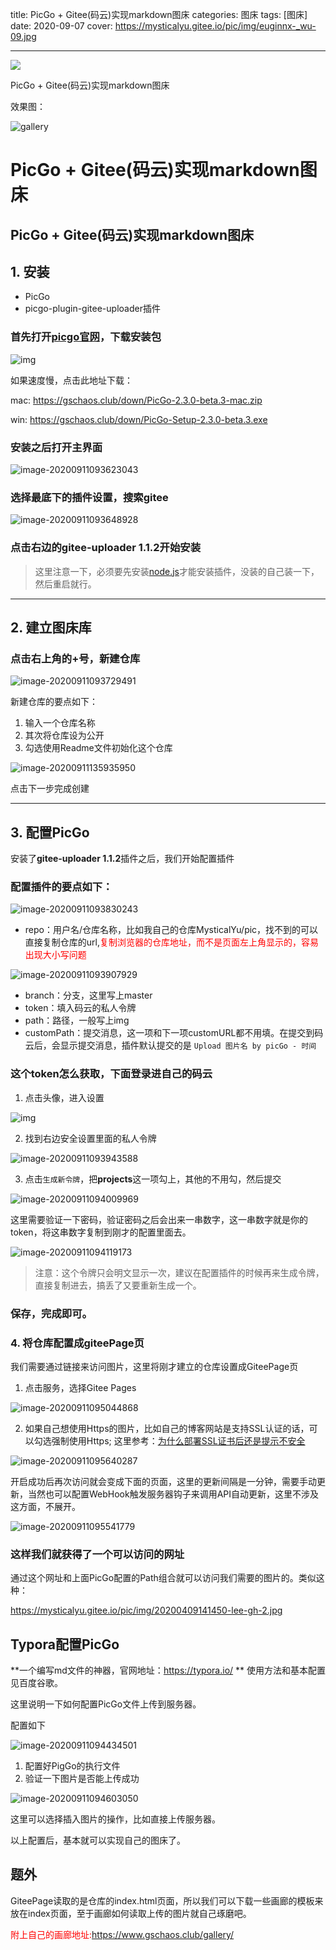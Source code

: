 



title: PicGo + Gitee(码云)实现markdown图床
categories: 图床
tags: [图床] 
date: 2020-09-07
cover: https://mysticalyu.gitee.io/pic/img/euginnx-_wu-09.jpg

---

![]( https://mysticalyu.gitee.io/pic/img/euginnx-_wu-09.jpg)



PicGo + Gitee(码云)实现markdown图床



<!-- more -->



效果图：

![gallery](https://gitee.com/MysticalYu/pic/raw/master/hexo/gallery.gif)

# PicGo + Gitee(码云)实现markdown图床

## PicGo + Gitee(码云)实现markdown图床

## 1. 安装

- PicGo
- picgo-plugin-gitee-uploader插件

### 首先打开[picgo官网](https://link.zhihu.com/?target=https%3A//github.com/Molunerfinn/PicGo)，下载安装包



![img](https://gitee.com/MysticalYu/pic/raw/master/hexo/v2-6a5d78ebb1910843ff4d2872580d21a5_720w.png)

如果速度慢，点击此地址下载：

mac:  https://gschaos.club/down/PicGo-2.3.0-beta.3-mac.zip

win:  https://gschaos.club/down/PicGo-Setup-2.3.0-beta.3.exe



### 安装之后打开主界面

![image-20200911093623043](https://gitee.com/MysticalYu/pic/raw/master/hexo/image-20200911093623043.png)



### 选择最底下的插件设置，搜索**gitee**



![image-20200911093648928](https://gitee.com/MysticalYu/pic/raw/master/hexo/image-20200911093648928.png)



### 点击右边的gitee-uploader 1.1.2开始安装

> 这里注意一下，必须要先安装[node.js](https://link.zhihu.com/?target=https%3A//nodejs.org/en/)才能安装插件，没装的自己装一下，然后重启就行。

------

## 2. 建立图床库

### 点击右上角的+号，新建仓库



![image-20200911093729491](https://gitee.com/MysticalYu/pic/raw/master/hexo/image-20200911093729491.png)



新建仓库的要点如下：

1.  输入一个仓库名称
2.  其次将仓库设为公开
3. 勾选使用Readme文件初始化这个仓库



![image-20200911135935950](https://gitee.com/MysticalYu/pic/raw/master/hexo/image-20200911135935950.png)

点击下一步完成创建

------

## 3. 配置PicGo

安装了**gitee-uploader 1.1.2**插件之后，我们开始配置插件

### 配置插件的要点如下：

![image-20200911093830243](https://gitee.com/MysticalYu/pic/raw/master/hexo/image-20200911093830243.png)

- repo：用户名/仓库名称，比如我自己的仓库MysticalYu/pic，找不到的可以直接复制仓库的url,<font color=red>复制浏览器的仓库地址，而不是页面左上角显示的，容易出现大小写问题</font>

![image-20200911093907929](https://gitee.com/MysticalYu/pic/raw/master/hexo/image-20200911093907929.png)

- branch：分支，这里写上master
- token：填入码云的私人令牌
- path：路径，一般写上img
- customPath：提交消息，这一项和下一项customURL都不用填。在提交到码云后，会显示提交消息，插件默认提交的是 `Upload 图片名 by picGo - 时间`

### 这个token怎么获取，下面登录进自己的码云

1. 点击头像，进入设置



![img](https://gitee.com/MysticalYu/pic/raw/master/hexo/v2-09207edcefff7852c91abcc3df3c5ba0_720w.png)

2. 找到右边安全设置里面的私人令牌



![image-20200911093943588](https://gitee.com/MysticalYu/pic/raw/master/hexo/image-20200911093943588.png)

3. 点击`生成新令牌`，把**projects**这一项勾上，其他的不用勾，然后提交

![image-20200911094009969](https://gitee.com/MysticalYu/pic/raw/master/hexo/image-20200911094009969.png)



这里需要验证一下密码，验证密码之后会出来一串数字，这一串数字就是你的token，将这串数字复制到刚才的配置里面去。

![image-20200911094119173](https://gitee.com/MysticalYu/pic/raw/master/hexo/image-20200911094119173.png)



> 注意：这个令牌只会明文显示一次，建议在配置插件的时候再来生成令牌，直接复制进去，搞丢了又要重新生成一个。



### 保存，完成即可。



### 4. 将仓库配置成giteePage页

我们需要通过链接来访问图片，这里将刚才建立的仓库设置成GiteePage页

1. 点击服务，选择Gitee Pages

![image-20200911095044868](https://gitee.com/MysticalYu/pic/raw/master/hexo/image-20200911095044868.png)



2. 如果自己想使用Https的图片，比如自己的博客网站是支持SSL认证的话，可以勾选强制使用Https;    这里参考：[为什么部署SSL证书后还是提示不安全](https://www.gschaos.club/%E4%B8%BA%E4%BB%80%E4%B9%88%E9%83%A8%E7%BD%B2SSL%E8%AF%81%E4%B9%A6%E5%90%8E%EF%BC%8C%E8%BF%98%E6%98%AF%E6%8F%90%E7%A4%BA%E4%B8%8D%E5%AE%89%E5%85%A8/)

![image-20200911095640287](https://gitee.com/MysticalYu/pic/raw/master/hexo/image-20200911095640287.png)



开启成功后再次访问就会变成下面的页面，这里的更新间隔是一分钟，需要手动更新，当然也可以配置WebHook触发服务器钩子来调用API自动更新，这里不涉及这方面，不展开。

![image-20200911095541779](https://gitee.com/MysticalYu/pic/raw/master/hexo/image-20200911095541779.png)

### 这样我们就获得了一个可以访问的网址

通过这个网址和上面PicGo配置的Path组合就可以访问我们需要的图片的。类似这种：

https://mysticalyu.gitee.io/pic/img/20200409141450-lee-gh-2.jpg



## Typora配置PicGo

**一个编写md文件的神器，官网地址：https://typora.io/ **  使用方法和基本配置见百度谷歌。

这里说明一下如何配置PicGo文件上传到服务器。

配置如下

![image-20200911094434501](https://gitee.com/MysticalYu/pic/raw/master/hexo/image-20200911094434501.png)



1. 配置好PigGo的执行文件
2. 验证一下图片是否能上传成功

![image-20200911094603050](https://gitee.com/MysticalYu/pic/raw/master/hexo/image-20200911094603050.png)



这里可以选择插入图片的操作，比如直接上传服务器。

以上配置后，基本就可以实现自己的图床了。



## 题外

GiteePage读取的是仓库的index.html页面，所以我们可以下载一些画廊的模板来放在index页面，至于画廊如何读取上传的图片就自己琢磨吧。

<font color=red>附上自己的画廊地址:https://www.gschaos.club/gallery/</font>